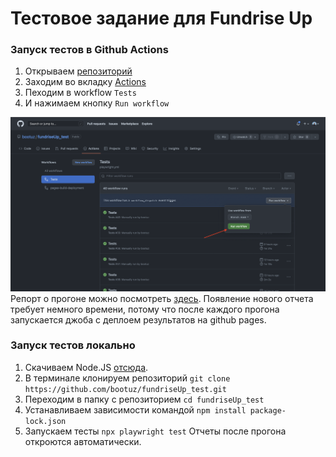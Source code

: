 # Тестовое задание для Fundrise Up

### Запуск тестов в Github Actions

1. Открываем [репозиторий](https://github.com/bootuz/fundriseUp_test)
2. Заходим во вкладку [Actions](https://github.com/bootuz/fundriseUp_test/actions)
3. Пеходим в workflow `Tests`
4. И нажимаем кнопку `Run workflow`

![Картинка](/images/CICD%20.png)
Репорт о прогоне можно посмотреть [здесь](https://bootuz.github.io/fundriseUp_test/). Появление нового отчета требует немного времени, потому что после каждого прогона запускается джоба с деплоем результатов на github pages.

### Запуск тестов локально

1. Скачиваем Node.JS [отсюда](https://nodejs.org/en/download/).
2. В терминале клонируем репозиторий `git clone https://github.com/bootuz/fundriseUp_test.git`
3. Переходим в папку с репозиторием `cd fundriseUp_test`
4. Устанавливаем зависимости командой `npm install package-lock.json`
5. Запускаем тесты `npx playwright test`
   Отчеты после прогона откроются автоматически.
